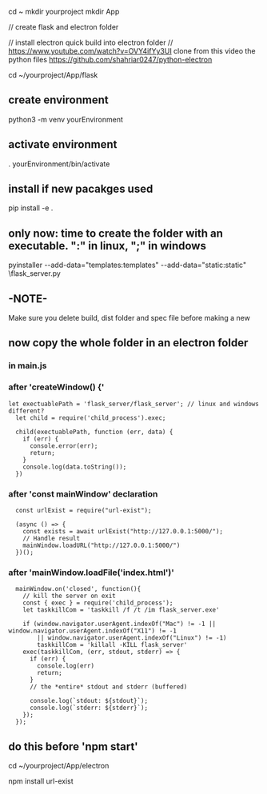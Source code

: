 cd ~
mkdir yourproject
mkdir App

// create flask and electron folder

// install electron quick build into electron folder
// https://www.youtube.com/watch?v=OVY4ifYy3UI clone from this video the python files https://github.com/shahriar0247/python-electron

cd ~/yourproject/App/flask

## create environment

python3 -m venv yourEnvironment

## activate environment

. yourEnvironment/bin/activate

## install if new pacakges used

pip install -e .

## only now: time to create the folder with an executable. ":" in linux, ";" in windows

pyinstaller --add-data="templates:templates" --add-data="static:static" \flask_server.py

## -NOTE-

Make sure you delete build, dist folder and spec file before making a new

## now copy the whole folder in an electron folder

### in main.js

### after 'createWindow() {'

```
let exectuablePath = 'flask_server/flask_server'; // linux and windows different?
  let child = require('child_process').exec;

  child(exectuablePath, function (err, data) {
    if (err) {
      console.error(err);
      return;
    }
    console.log(data.toString());
  })
```

### after 'const mainWindow' declaration

```
  const urlExist = require("url-exist");

  (async () => {
    const exists = await urlExist("http://127.0.0.1:5000/");
    // Handle result
    mainWindow.loadURL("http://127.0.0.1:5000/")
  })();
```

### after 'mainWindow.loadFile('index.html')'

```
  mainWindow.on('closed', function(){ 
    // kill the server on exit 
    const { exec } = require('child_process');
    let taskkillCom = 'taskkill /f /t /im flask_server.exe'

    if (window.navigator.userAgent.indexOf("Mac") != -1 || window.navigator.userAgent.indexOf("X11") != -1
        || window.navigator.userAgent.indexOf("Linux") != -1)
        taskkillCom = 'killall -KILL flask_server'
    exec(taskkillCom, (err, stdout, stderr) => { 
      if (err) { 
        console.log(err) 
        return; 
      } 
      // the *entire* stdout and stderr (buffered) 

      console.log(`stdout: ${stdout}`); 
      console.log(`stderr: ${stderr}`); 
    }); 
  });
```

## do this before 'npm start'

cd ~/yourproject/App/electron

npm install url-exist

